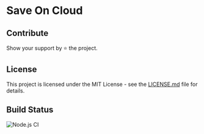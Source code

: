 # Save On Cloud



## Contribute

Show your support by ⭐ the project.

## License

This project is licensed under the MIT License - see the [LICENSE.md](https://github.com/aramkoukia/save-on-cloud-webapp/blob/master/LICENSE) file for details.


## Build Status
![Node.js CI](https://github.com/aramkoukia/save-on-cloud-webapp/workflows/Node.js%20CI/badge.svg?branch=master)
